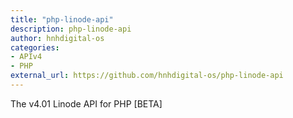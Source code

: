 ```yaml
---
title: "php-linode-api"
description: php-linode-api
author: hnhdigital-os
categories:
- APIv4
- PHP
external_url: https://github.com/hnhdigital-os/php-linode-api
---
```

The v4.01 Linode API for PHP [BETA]